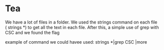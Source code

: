 # Tea

We have a lot of files in a folder.
We used the strings command on each file ( strings *) to get all the text in each file.
After this, a simple use of grep with CSC and we found the flag

example of command we could havee used: strings *|grep CSC |more